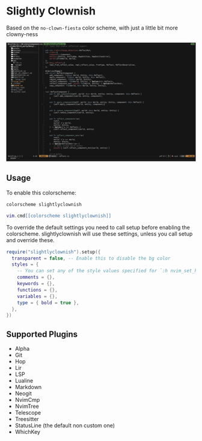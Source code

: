 # Slightly Clownish

Based on the ````no-clown-fiesta```` color scheme, with just a little bit more clowny-ness


![image](misc/screenshot.png)

## Usage

To enable this colorscheme:

```vim
colorscheme slightlyclownish
```

```lua
vim.cmd[[colorscheme slightlyclownish]]
```

To override the default settings you need to call setup before enabling the
colorscheme. slightlyclownish will use these settings, unless you call setup
and override these.

```lua
require("slightlyclownish").setup({
  transparent = false, -- Enable this to disable the bg color
  styles = { 
    -- You can set any of the style values specified for `:h nvim_set_hl`
    comments = {},
    keywords = {},
    functions = {},
    variables = {},
    type = { bold = true },
  },
})
```

## Supported Plugins

- Alpha
- Git
- Hop
- Lir
- LSP
- Lualine
- Markdown
- Neogit
- NvimCmp
- NvimTree
- Telescope
- Treesitter
- StatusLine (the default non custom one)
- WhichKey
